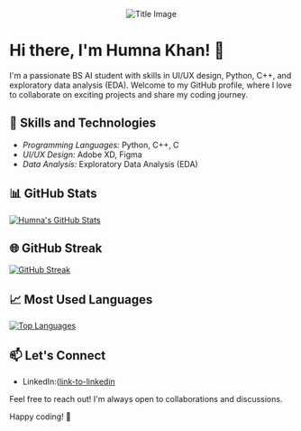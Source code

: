 <p align="center">
  <img src="https://camo.githubusercontent.com/2b5d39e6cee1e0bbb1315d2ffc758aa65dfb9001df597d452cd8f7df1b2ddb8a/68747470733a2f2f692e70696e696d672e636f6d2f6f726967696e616c732f65372f32362f63372f65373236633734616330383165656435306665656531343333643132633939382e676966" alt="Title Image">
</p>

# Hi there, I'm Humna Khan! 👋

I'm a passionate BS AI student with skills in UI/UX design, Python, C++, and exploratory data analysis (EDA). Welcome to my GitHub profile, where I love to collaborate on exciting projects and share my coding journey.

## 🚀 Skills and Technologies

- *Programming Languages:* Python, C++, C
- *UI/UX Design:* Adobe XD, Figma
- *Data Analysis:* Exploratory Data Analysis (EDA)


## 📊 GitHub Stats

[![Humna's GitHub Stats](https://github-readme-stats.vercel.app/api?username=Humna-Khan&show_icons=true&count_private=true&theme=dark)](https://github.com/Humna-Khan)

## 🌐 GitHub Streak

[![GitHub Streak](https://github-readme-streak-stats.herokuapp.com/?user=Humna-Khan&theme=dark)](https://github.com/Humna-Khan)

## 📈 Most Used Languages

[![Top Languages](https://github-readme-stats.vercel.app/api/top-langs/?username=Humna-Khan&layout=compact&theme=dark)](https://github.com/Humna-Khan)

## 📫 Let's Connect

- LinkedIn:([link-to-linkedin](https://www.linkedin.com/in/humna-khan-979503226/)

Feel free to reach out! I'm always open to collaborations and discussions.

Happy coding! 🚀
